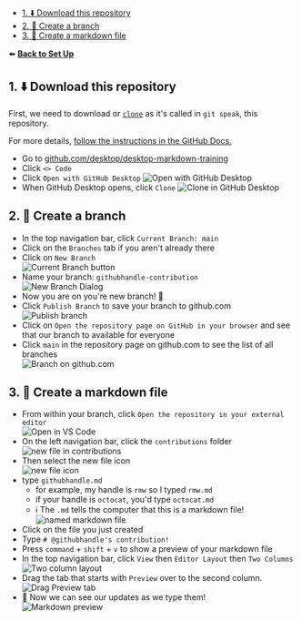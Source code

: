 
- [1. ⬇️ Download this repository](#1-️-download-this-repository)
- [2. 🌳 Create a branch](#2--create-a-branch)
- [3. 📝 Create a markdown file](#3--create-a-markdown-file)

 ⬅️ [**Back to Set Up**](1-set-up.md)

 ## 1. ⬇️ Download this repository

 First, we need to download or [`clone`](https://docs.github.com/en/repositories/creating-and-managing-repositories/cloning-a-repository) as it's called in `git speak`, this repository.

 For more details, [follow the instructions in the GitHub Docs.](https://docs.github.com/en/desktop/contributing-and-collaborating-using-github-desktop/adding-and-cloning-repositories/cloning-a-repository-from-github-to-github-desktop)

 - Go to [github.com/desktop/desktop-markdown-training](https://github.com/desktop/desktop-markdown-training)
 - Click `<> Code`
 - Click `Open with GitHub Desktop`
![Open with GitHub Desktop](images/open-with-desktop.png)
- When GitHub Desktop opens, click `Clone`
![Clone in GitHub Desktop](images/clone-button-url-mac.png)

## 2. 🌳 Create a branch

- In the top navigation bar, click `Current Branch: main`
- Click on the `Branches` tab if you aren't already there
- Click on `New Branch`
  <br />![Current Branch button](images/create-new-branch.png)
- Name your branch: `githubhandle-contribution`
<br />![New Branch Dialog](images/new-branch-dialog.png)
- Now you are on you're new branch! 🎉
- Click `Publish Branch` to save your branch to github.com
<br />![Publish branch](images/branch-created.png)
- Click on `Open the repository page on GitHub in your browser` and see that our branch to available for everyone
- Click `main` in the repository page on github.com to see the list of all branches
  <br />![Branch on github.com](images/branch-on-dotcom.png)

## 3. 📝 Create a markdown file

- From within your branch, click `Open the repository in your external editor`
<br />![Open in VS Code](images/open-in-vscode.png)
- On the left navigation bar, click the `contributions` folder
  <br />![new file in contributions](images/vscode-add-file.png)
- Then select the new file icon
  <br />![new file icon](images/vscode-new-file-icon.png)
- type `githubhandle.md`
  - for example, my handle is `rmw` so I typed `rmw.md`
  - if your handle is `octocat`, you'd type `octocat.md`
  - ℹ️ The `.md` tells the computer that this is a markdown file!
<br />![named markdown file](images/name-md-file.png)
- Click on the file you just created
- Type `# @githubhandle's contribution!`
- Press `command` + `shift` + `v` to show a preview of your markdown file
- In the top navigation bar, click `View` then `Editor Layout` then `Two Columns`
  <br />![Two column layout](images/two-column-layout.png)
- Drag the tab that starts with `Preview` over to the second column.
<br />![Drag Preview tab](images/drag-preview.png)
- 🎉 Now we can see our updates as we type them!
<br />![Markdown preview](images/md-preview.png)
  
  

  

